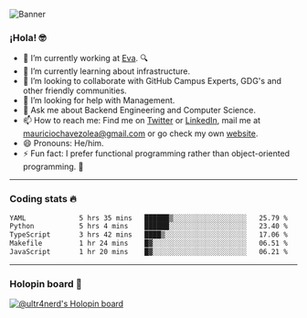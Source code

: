 ![Banner](banner.gif)

### ¡Hola! 🤓

- 🔭 I’m currently working at [Eva](https://evacenter.com/). 🔍
- 🌱 I’m currently learning about infrastructure.
- 👯 I’m looking to collaborate with GitHub Campus Experts, GDG's and other friendly communities.
- 🤔 I’m looking for help with Management.
- 💬 Ask me about Backend Engineering and Computer Science.
- 📫 How to reach me: Find me on [Twitter](https://twitter.com/ultr4nerd) or [LinkedIn](https://www.linkedin.com/in/ultr4nerd), mail me at [mauriciochavezolea@gmail.com](mailto:mauriciochavezolea@gmail.com) or go check my own [website](https://mauriciochavez.dev).
- 😄 Pronouns: He/him. 
- ⚡ Fun fact: I prefer functional programming rather than object-oriented programming. 🤭
---

### Coding stats 🔥

<!--START_SECTION:waka-->

```txt
YAML             5 hrs 35 mins   ██████▒░░░░░░░░░░░░░░░░░░   25.79 %
Python           5 hrs 4 mins    ██████░░░░░░░░░░░░░░░░░░░   23.40 %
TypeScript       3 hrs 42 mins   ████▒░░░░░░░░░░░░░░░░░░░░   17.06 %
Makefile         1 hr 24 mins    █▓░░░░░░░░░░░░░░░░░░░░░░░   06.51 %
JavaScript       1 hr 20 mins    █▓░░░░░░░░░░░░░░░░░░░░░░░   06.21 %
```

<!--END_SECTION:waka-->

---

### Holopin board 🦖

[![@ultr4nerd's Holopin board](https://holopin.me/ultr4nerd)](https://holopin.io/@ultr4nerd)
